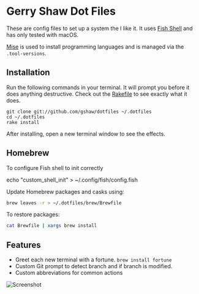 # Gerry Shaw Dot Files

These are config files to set up a system the I like it. It uses
[Fish Shell](http://fishshell.com) and has only tested with macOS.

[Mise](https://github.com/jdx/mise) is used to install programming languages and is managed via the `.tool-versions`.

## Installation

Run the following commands in your terminal. It will prompt you before it does anything destructive. Check out the [Rakefile](https://github.com/ryanb/dotfiles/blob/custom-bash-zsh/Rakefile) to see exactly what it does.

```terminal
git clone git://github.com/gshaw/dotfiles ~/.dotfiles
cd ~/.dotfiles
rake install
```

After installing, open a new terminal window to see the effects.

## Homebrew

To configure Fish shell to init correctly

echo "custom_shell_init" > ~/.config/fish/config.fish

Update Homebrew packages and casks using:

```sh
brew leaves -r > ~/.dotfiles/brew/Brewfile
```

To restore packages:

```sh
cat Brewfile | xargs brew install
```

## Features

- Greet each new terminal with a fortune. `brew install fortune`
- Custom Git prompt to detect branch and if branch is modified.
- Custom abbreviations for common actions

![Screenshot](https://cloud.githubusercontent.com/assets/33321/10742233/4f33fefa-7be9-11e5-9faa-bed22f83144a.png)
